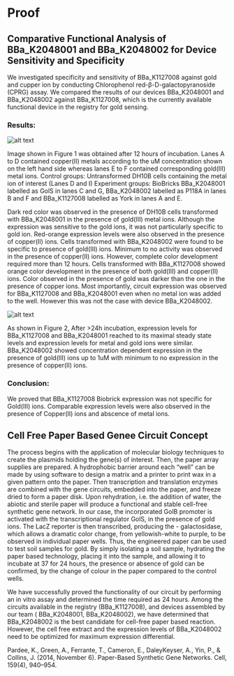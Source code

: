 # Proof

## Comparative Functional Analysis of BBa_K2048001 and BBa_K2048002 for Device Sensitivity and Specificity

We investigated specificity and sensitivity of BBa_K1127008 against gold and cupper ion by conducting Chlorophenol red-β-D-galactopyranoside (CPRG) assay. We compared the results of our devices BBa_K2048001 and BBa_K2048002 against BBa_K1127008, which is the currently available functional device in the registry for gold sensing.


### Results:

![alt text](http://parts.igem.org/wiki/images/6/60/Igem_2016_Gold_Copper_Cell_Assay.jpeg "Figure 1: CPRG assay results after 12 hours of incubation")

Image shown in Figure 1 was obtained after 12 hours of incubation. Lanes A to D contained copper(II) metals according to the uM concentration shown on the left hand side whereas lanes E to F contained corresponding gold(III) metal ions.
Control groups: Untransformed DH10B cells containing the metal ion of interest (Lanes D and I)
Experiment groups: BioBricks BBa_K2048001 labelled as GolS in lanes C and G, BBa_K2048002 labelled as P118A in lanes B and F and BBa_K1127008 labelled as York in lanes A and E.

Dark red color was observed in the presence of DH10B cells transformed with BBa_K2048001 in the presence of gold(III) metal ions. Although the expression was sensitive to the gold ions, it was not particularly specific to gold ion. Red-orange expression levels were also observed in the presence of copper(II) ions.
Cells transformed with BBa_K2048002 were found to be specific to presence of gold(III) ions. Minimum to no activity was observed in the presence of copper(II) ions. However, complete color development required more than 12 hours.
Cells transformed with BBa_K1127008 showed orange color development in the presence of both gold(III) and copper(II) ions. Color observed in the presence of gold was darker than the one in the presence of copper ions.
Most importantly, circuit expression was observed for BBa_K1127008 and BBa_K2048001 even when no metal ion was added to the well. However this was not the case with device BBa_K2048002.

![alt text](http://parts.igem.org/wiki/images/6/6d/Igem_2016_Gold_Copper_Cell_Assay_2.jpeg "Figure 2: CPRG assay results after 24 hours of incubation")

As shown in Figure 2, After >24h incubation, expression levels for BBa_K1127008 and BBa_K2048001 reached to its maximal steady state levels and expression levels for metal and gold ions were similar. BBa_K2048002 showed concentration dependent expression in the presence of gold(III) ions up to 1uM with minimum to no expression in the presence of copper(II) ions.

### Conclusion:

We proved that BBa_K1127008 Biobrick expression was not specific for Gold(III) ions. Comparable expression levels were also observed in the presence of Copper(II) ions and abscence of metal ions.



## Cell Free Paper Based Genee Circuit Concept

The process begins with the application of molecular biology techniques to create the plasmids holding the gene(s) of interest. Then, the paper array supplies are prepared. A hydrophobic barrier around each “well” can be made by using software to design a matrix and a printer to print wax in a given pattern onto the paper. Then transcription and translation enzymes are combined with the gene circuits, embedded into the paper, and freeze dried to form a paper disk. Upon rehydration, i.e. the addition of water, the abiotic and sterile paper will produce a functional and stable cell-free synthetic gene network. In our case, the incorporated GolB promoter is activated with the transcriptional regulator GolS, in the presence of gold ions. The LacZ reporter is then transcribed, producing the - galactosidase, which allows a dramatic color change, from yellowish-white to purple, to be observed in individual paper wells. Thus, the engineered paper can be used to test soil samples for gold. By simply isolating a soil sample, hydrating the paper based technology, placing it into the sample, and allowing it to incubate at 37  for 24 hours, the presence or absence of gold can be confirmed, by the change of colour in the paper compared to the control wells.

We have successfully proved the functionality of our circuit by performing an in vitro assay and determined the time required as 24 hours. Among the circuits available in the registry (BBa_K1127008), and devices assembled by our team ( BBa_K2048001, BBa_K2048002), we have determined that BBa_K2048002 is the best candidate for cell-free paper based reaction. However, the cell free extract and the expression levels of BBa_K2048002 need to be optimized for maximum expression differential.

Pardee, K., Green, A., Ferrante, T., Cameron, E., DaleyKeyser, A., Yin, P., & Collins, J. (2014, November 6). Paper-Based Synthetic Gene Networks. Cell, 159(4), 940–954.

<!-- This page is used by the judges to evaluate your team for the [gold medal criterion for proof of concept](http://2016.igem.org/Judging/Medals).

Delete this box in order to be evaluated for this medal. See more information at [Instructions for Pages for awards](http://2016.igem.org/Judging/Pages_for_Awards/Instructions).

iGEM teams are great at making things work! We value teams not only doing an incredible job with theoretical models and experiments, but also in taking the first steps to make their project real.

#### What should we do for our proof of concept?

You can assemble a device from BioBricks and show it works. You could build some equipment if you're competing for the hardware award. You can create a working model of your software for the software award. Please note that this not an exhaustive list of activities you can do to fulfill the gold medal criterion. As always, your aim is to impress the judges! -->

